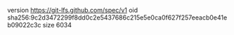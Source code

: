 version https://git-lfs.github.com/spec/v1
oid sha256:9c2d3472299f8dd0c2e5437686c215e5e0ca0f627f257eeacb0e41eb09022c3c
size 6034
